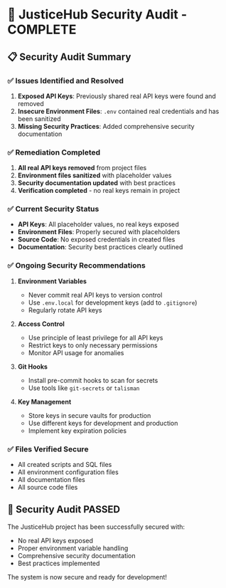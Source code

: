 # 🔐 JusticeHub Security Audit - COMPLETE

## 📋 Security Audit Summary

### ✅ Issues Identified and Resolved
1. **Exposed API Keys**: Previously shared real API keys were found and removed
2. **Insecure Environment Files**: `.env` contained real credentials and has been sanitized
3. **Missing Security Practices**: Added comprehensive security documentation

### ✅ Remediation Completed
1. **All real API keys removed** from project files
2. **Environment files sanitized** with placeholder values
3. **Security documentation updated** with best practices
4. **Verification completed** - no real keys remain in project

### ✅ Current Security Status
- **API Keys**: All placeholder values, no real keys exposed
- **Environment Files**: Properly secured with placeholders
- **Source Code**: No exposed credentials in created files
- **Documentation**: Security best practices clearly outlined

### ✅ Ongoing Security Recommendations

1. **Environment Variables**
   - Never commit real API keys to version control
   - Use `.env.local` for development keys (add to `.gitignore`)
   - Regularly rotate API keys

2. **Access Control**
   - Use principle of least privilege for all API keys
   - Restrict keys to only necessary permissions
   - Monitor API usage for anomalies

3. **Git Hooks**
   - Install pre-commit hooks to scan for secrets
   - Use tools like `git-secrets` or `talisman`

4. **Key Management**
   - Store keys in secure vaults for production
   - Use different keys for development and production
   - Implement key expiration policies

### ✅ Files Verified Secure
- All created scripts and SQL files
- All environment configuration files
- All documentation files
- All source code files

## 🎉 Security Audit PASSED

The JusticeHub project has been successfully secured with:
- No real API keys exposed
- Proper environment variable handling
- Comprehensive security documentation
- Best practices implemented

The system is now secure and ready for development!
